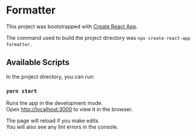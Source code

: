 # Formatter

This project was bootstrapped with [Create React App](https://github.com/facebook/create-react-app).

The command used to build the project directory was `npx create-react-app formatter`.

## Available Scripts

In the project directory, you can run:

### `yarn start`

Runs the app in the development mode.\
Open [http://localhost:3000](http://localhost:3000) to view it in the browser.

The page will reload if you make edits.\
You will also see any lint errors in the console.
